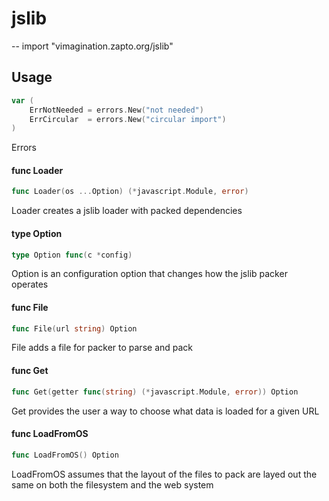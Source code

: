 # jslib
--
    import "vimagination.zapto.org/jslib"


## Usage

```go
var (
	ErrNotNeeded = errors.New("not needed")
	ErrCircular  = errors.New("circular import")
)
```
Errors

#### func  Loader

```go
func Loader(os ...Option) (*javascript.Module, error)
```
Loader creates a jslib loader with packed dependencies

#### type Option

```go
type Option func(c *config)
```

Option is an configuration option that changes how the jslib packer operates

#### func  File

```go
func File(url string) Option
```
File adds a file for packer to parse and pack

#### func  Get

```go
func Get(getter func(string) (*javascript.Module, error)) Option
```
Get provides the user a way to choose what data is loaded for a given URL

#### func  LoadFromOS

```go
func LoadFromOS() Option
```
LoadFromOS assumes that the layout of the files to pack are layed out the same
on both the filesystem and the web system
